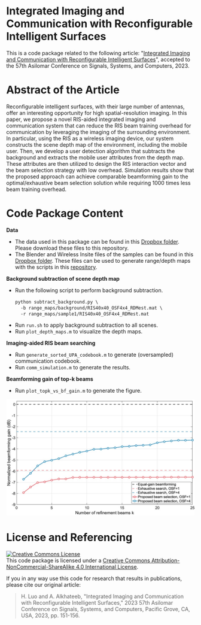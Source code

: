 # Integrated Imaging and Communication with Reconfigurable Intelligent Surfaces
This is a code package related to the following article: "[Integrated Imaging and Communication with Reconfigurable Intelligent Surfaces](https://ieeexplore.ieee.org/abstract/document/10476888)", accepted to the 57th Asilomar Conference on Signals, Systems, and Computers, 2023.

# Abstract of the Article
Reconfigurable intelligent surfaces, with their large number of antennas, offer an interesting opportunity for high spatial-resolution imaging. In this paper, we propose a novel RIS-aided integrated imaging and communication system that can reduce the RIS beam training overhead for communication by leveraging the imaging of the surrounding environment. In particular, using the RIS as a wireless imaging device, our system constructs the scene depth map of the environment, including the mobile user. Then, we develop a user detection algorithm that subtracts the background and extracts the mobile user attributes from the depth map. These attributes are then utilized to design the RIS interaction vector and the beam selection strategy with low overhead. Simulation results show that the proposed approach can achieve comparable beamforming gain to the optimal/exhaustive beam selection solution while requiring 1000 times less beam training overhead.

# Code Package Content

**Data**
- The data used in this package can be found in this [Dropbox folder](https://www.dropbox.com/scl/fo/vwmn39s98iyi20ghnep4u/AB_cAXIXQ3WWO6jlHfSkNs0?rlkey=16ji2helunfkn4payxyucb3gy&dl=0). Please download these files to this repository.
- The Blender and Wireless Insite files of the samples can be found in this [Dropbox folder](https://www.dropbox.com/scl/fo/vzhmko7020cm0bawnwzga/AK9zmT8cKAfY3ivIuR68ESg?rlkey=mwpbiv47gq7h1pjnppzpciusk&dl=0). These files can be used to generate range/depth maps with the scripts in this [repository](https://github.com/LacoLuo/RIS-Depth-Estimation).

**Background subtraction of scene depth map**
- Run the following script to perform background subtraction.
  ```
  python subtract_background.py \
    -b range_maps/background/RIS40x40_OSF4x4_RDMest.mat \
    -r range_maps/sample1/RIS40x40_OSF4x4_RDMest.mat
  ```
- Run `run.sh` to apply background subtraction to all scenes.
- Run `plot_depth_maps.m` to visualize the depth maps. 

**Imaging-aided RIS beam searching**
- Run `generate_sorted_UPA_codebook.m` to generate (oversampled) communication codebook.
- Run `comm_simulation.m` to generate the results.

**Beamforming gain of top-k beams**
- Run `plot_topk_vs_bf_gain.m` to generate the figure.
<img src="figures/topk_vs_bf_gain.jpg" width="600">

# License and Referencing
<a rel="license" href="http://creativecommons.org/licenses/by-nc-sa/4.0/"><img alt="Creative Commons License" style="border-width:0" src="https://i.creativecommons.org/l/by-nc-sa/4.0/88x31.png" /></a><br />This code package is licensed under a [Creative Commons Attribution-NonCommercial-ShareAlike 4.0 International License](https://creativecommons.org/licenses/by-nc-sa/4.0/).

If you in any way use this code for research that results in publications, please cite our original article:

> H. Luo and A. Alkhateeb, "Integrated Imaging and Communication with Reconfigurable Intelligent Surfaces," 2023 57th Asilomar Conference on Signals, Systems, and Computers, Pacific Grove, CA, USA, 2023, pp. 151-156.
